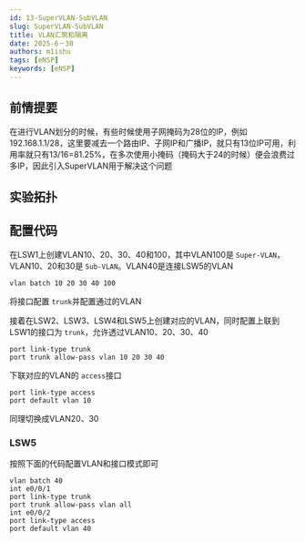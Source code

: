 ```yaml
---
id: 13-SuperVLAN-SubVLAN
slug: SuperVLAN-SubVLAN
title: VLAN汇聚和隔离
date: 2025-6－30
authors: m1ishu
tags: [eNSP]
keywords: [eNSP]
---
```

## 前情提要

在进行VLAN划分的时候，有些时候使用子网掩码为28位的IP，例如192.168.1.1/28，这里要减去一个路由IP、子网IP和广播IP，就只有13位IP可用，利用率就只有13/16=81.25%，在多次使用小掩码（掩码大于24的时候）便会浪费过多IP，因此引入SuperVLAN用于解决这个问题

## 实验拓扑

## 配置代码

在LSW1上创建VLAN10、20、30、40和100，其中VLAN100是 `Super-VLAN`，VLAN10、20和30是 `Sub-VLAN`。VLAN40是连接LSW5的VLAN

```
vlan batch 10 20 30 40 100
```

将接口配置 `trunk`并配置通过的VLAN

接着在LSW2、LSW3、LSW4和LSW5上创建对应的VLAN，同时配置上联到LSW1的接口为 `trunk`，允许透过VLAN10、20、30、40

```
port link-type trunk
port trunk allow-pass vlan 10 20 30 40
```

下联对应的VLAN的 `access`接口

```
port link-type access
port default vlan 10
```

同理切换成VLAN20、30

### LSW5

按照下面的代码配置VLAN和接口模式即可

```
vlan batch 40
int e0/0/1
port link-type trunk
port trunk allow-pass vlan all
int e0/0/2
port link-type access
port default vlan 40
```
